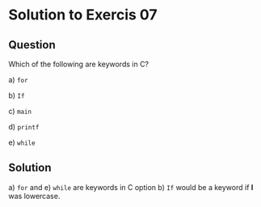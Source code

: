 # Solution to Exercis 07

## Question

Which of the following are keywords in C?

a) `for` 

b) `If`

c) `main`

d) `printf`

e) `while`

## Solution
a) `for` and e) `while` are keywords in C 
option b) `If` would be a keyword if **I** was lowercase.
